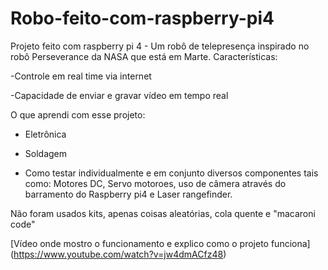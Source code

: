 # Robo-feito-com-raspberry-pi4
Projeto feito com raspberry pi 4 - Um robô de telepresença inspirado no robô Perseverance da NASA que está em Marte.
Características:

-Controle em real time via internet

-Capacidade de enviar e gravar vídeo em tempo real

O que aprendi com esse projeto:
* Eletrônica

* Soldagem

* Como testar individualmente e em conjunto diversos componentes tais como:
Motores DC, Servo motoroes, uso de câmera através do barramento do Raspberry pi4 e
Laser rangefinder.

Não foram usados kits, apenas coisas aleatórias, cola quente e "macaroni code"

[Vídeo onde mostro o funcionamento e explico como o projeto funciona] (https://www.youtube.com/watch?v=jw4dmACfz48)
